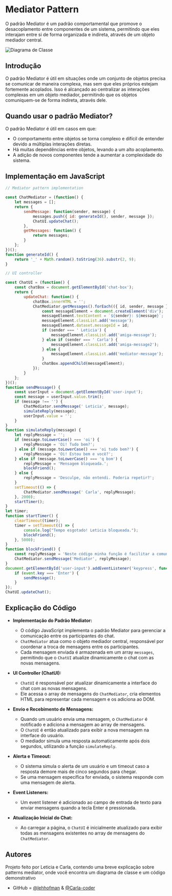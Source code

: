 # Mediator Pattern

O padrão Mediator é um padrão comportamental que promove o desacoplamento entre componentes de um sistema, permitindo que eles interajam entre si de forma organizada e indireta, através de um objeto mediador central.

![Diagrama de Classe](https://exemplo.com/diagrama_de_classe.png)

## Introdução

O padrão Mediator é útil em situações onde um conjunto de objetos precisa se comunicar de maneira complexa, mas sem que eles próprios estejam fortemente acoplados. Isso é alcançado ao centralizar as interações complexas em um objeto mediador, permitindo que os objetos comuniquem-se de forma indireta, através dele.

## Quando usar o padrão Mediator?

O padrão Mediator é útil em casos em que:

- O comportamento entre objetos se torna complexo e difícil de entender devido a múltiplas interações diretas.
- Há muitas dependências entre objetos, levando a um alto acoplamento.
- A adição de novos componentes tende a aumentar a complexidade do sistema.

## Implementação em JavaScript

```javascript
// Mediator pattern implementation

const ChatMediator = (function() {
    let messages = [];
    return {
        sendMessage: function(sender, message) {
            messages.push({ id: generateId(), sender, message });
            ChatUI.updateChat();
        },
        getMessages: function() {
            return messages;
        }
    };
})();
function generateId() {
    return '_' + Math.random().toString(36).substr(2, 9);
}

// UI controller

const ChatUI = (function() {
    const chatBox = document.getElementById('chat-box');
    return {
        updateChat: function() {
            chatBox.innerHTML = ''; 
            ChatMediator.getMessages().forEach(({ id, sender, message }) => {
                const messageElement = document.createElement('div');
                messageElement.textContent = `${sender}: ${message}`;
                messageElement.classList.add('message');
                messageElement.dataset.messageId = id;
                if (sender === ' Leticia') {
                    messageElement.classList.add('amiga-message');
                } else if (sender === ' Carla') {
                    messageElement.classList.add('amiga-message2');
                } else {
                    messageElement.classList.add('mediator-message');
                }
                chatBox.appendChild(messageElement);
            });
        }
    };
})();
function sendMessage() {
    const userInput = document.getElementById('user-input');
    const message = userInput.value.trim();
    if (message !== '') {
        ChatMediator.sendMessage(' Leticia', message);
        simulateReply(message);
        userInput.value = '';
    }
}
function simulateReply(message) {
    let replyMessage = '';
    if (message.toLowerCase() === 'oi') {
        replyMessage = 'Oi! Tudo bem?';
    } else if (message.toLowerCase() === 'oi tudo bem?') {
        replyMessage = 'Oi! Estou bem e você?';
    } else if (message.toLowerCase() === 'q bom') {
        replyMessage = 'Mensagem bloqueada.';
        blockFriend(); 
    } else {
        replyMessage = 'Desculpe, não entendi. Poderia repetir?';
    }
    setTimeout(() => {
        ChatMediator.sendMessage(' Carla', replyMessage);
    }, 2000);
    startTimer();
}
let timer;
function startTimer() {
    clearTimeout(timer);
    timer = setTimeout(() => {
        console.log("Tempo esgotado! Leticia bloqueada.");
        blockFriend(); 
    }, 5000);
}
function blockFriend() {
    const replyMessage = 'Neste código minha função é facilitar a comunicação entre vocês, gerenciando  suas trocas de mensagens,  garantindo que cada mensagem seja destribuida para o outro indiretamente, sendo assim mais flexivel.';
    ChatMediator.sendMessage('Mediator', replyMessage);
}
document.getElementById('user-input').addEventListener('keypress', function(event) {
    if (event.key === 'Enter') {
        sendMessage();
    }
});
ChatUI.updateChat();
```

## Explicação do Código

- **Implementação do Padrão Mediator:** 
  - O código JavaScript implementa o padrão Mediator para gerenciar a comunicação entre os participantes do chat.
  - `ChatMediator` atua como o objeto mediador central, responsável por coordenar a troca de mensagens entre os participantes.
  - Cada mensagem enviada é armazenada em um array `messages`, permitindo que o `ChatUI` atualize dinamicamente o chat com as novas mensagens.

- **UI Controller (ChatUI):** 
  - `ChatUI` é responsável por atualizar dinamicamente a interface do chat com as novas mensagens.
  - Ele acessa o array de mensagens do `ChatMediator`, cria elementos HTML para representar cada mensagem e os adiciona ao DOM.

- **Envio e Recebimento de Mensagens:**
  - Quando um usuário envia uma mensagem, o `ChatMediator` é notificado e adiciona a mensagem ao array de mensagens.
  - O `ChatUI` é então atualizado para exibir a nova mensagem na interface do usuário.
  - O mediador simula uma resposta automaticamente após dois segundos, utilizando a função `simulateReply`.

- **Alerta e Timeout:**
  - O sistema simula o alerta de um usuário e um timeout caso a resposta demore mais de cinco segundos para chegar.
  - Se uma mensagem específica for enviada, o sistema responde com uma mensagem de alerta.

- **Event Listeners:**
  - Um event listener é adicionado ao campo de entrada de texto para enviar mensagens quando a tecla Enter é pressionada.

- **Atualização Inicial do Chat:**
  - Ao carregar a página, o `ChatUI` é inicialmente atualizado para exibir todas as mensagens existentes no array de mensagens do `ChatMediator`.

## Autores

Projeto feito por Leticia e Carla, contendo uma breve explicação sobre patterns mediator, onde você encontra um diagrama de classe e um código demonstrativo

- GitHub = [@lehhofman](https://www.github.com/lehhofman) & [@Carla-coder](https://www.github.com/Carla-coder)
